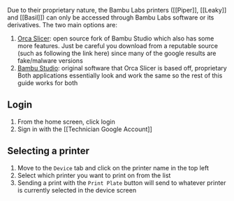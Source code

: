 Due to their proprietary nature, the Bambu Labs printers ([[Piper]], [[Leaky]] and [[Basil]]) can only be accessed through Bambu Labs software or its derivatives. The two main options are:
1. [Orca Slicer](https://github.com/SoftFever/OrcaSlicer): open source fork of Bambu Studio which also has some more features. Just be careful you download from a reputable source (such as following the link here) since many of the google results are fake/malware versions
2. [Bambu Studio](https://bambulab.com/en-au/download/studio): original software that Orca Slicer is based off, proprietary
Both applications essentially look and work the same so the rest of this guide works for both

## Login
1. From the home screen, click login 
2. Sign in with the [[Technician Google Account]]

## Selecting a printer
1. Move to the `Device` tab and click on the printer name in the top left
2. Select which printer you want to print on from the list
3. Sending a print with the `Print Plate` button will send to whatever printer is currently selected in the device screen